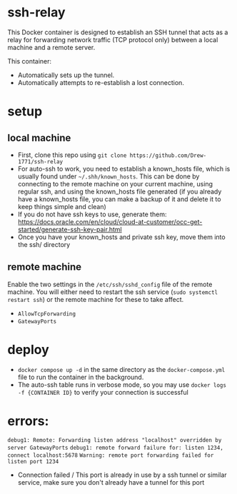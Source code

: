 # ssh-relay
This Docker container is designed to establish an SSH tunnel that acts as a relay for forwarding network traffic (TCP protocol only) between a local machine and a remote server. 

This container:
  - Automatically sets up the tunnel.
  - Automatically attempts to re-establish a lost connection.

# setup
## local machine
- First, clone this repo using `git clone https://github.com/Drew-1771/ssh-relay`
- For auto-ssh to work, you need to establish a known_hosts file, which is usually found under `~/.shh/known_hosts`. This can be done by connecting to the remote machine on your current machine, using regular ssh, and using the known_hosts file generated (if you already have a known_hosts file, you can make a backup of it and delete it to keep things simple and clean)
- If you do not have ssh keys to use, generate them: https://docs.oracle.com/en/cloud/cloud-at-customer/occ-get-started/generate-ssh-key-pair.html
- Once you have your known_hosts and private ssh key, move them into the ssh/ directory
## remote machine
Enable the two settings in the `/etc/ssh/sshd_config` file of the remote machine. You will either need to restart the ssh service (`sudo systemctl restart ssh`) or the remote machine for these to take affect.
- `AllowTcpForwarding`
- `GatewayPorts` 

# deploy
- `docker compose up -d` in the same directory as the `docker-compose.yml` file to run the container in the background.
- The auto-ssh table runs in verbose mode, so you may use `docker logs -f {CONTAINER ID}` to verify your connection is successful

# errors:
`debug1: Remote: Forwarding listen address "localhost" overridden by server GatewayPorts`
`debug1: remote forward failure for: listen 1234, connect localhost:5678`
`Warning: remote port forwarding failed for listen port 1234`
- Connection failed / This port is already in use by a ssh tunnel or similar service, make sure you don't already have a tunnel for this port
